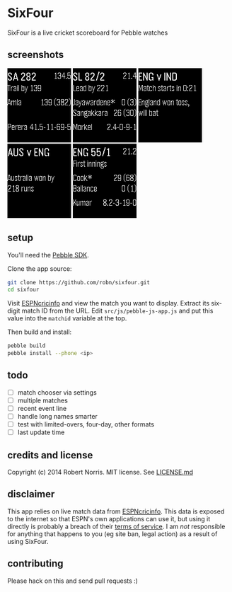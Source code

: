 # SixFour

SixFour is a live cricket scoreboard for Pebble watches

## screenshots

![](screenshots/pebble-screenshot_2014-07-26_21-15-20.png)
![](screenshots/pebble-screenshot_2014-07-27_15-53-24.png)
![](screenshots/pebble-screenshot_2014-07-27_21-22-20.png)
![](screenshots/pebble-screenshot_2014-07-27_21-23-08.png)
![](screenshots/pebble-screenshot_2014-07-27_21-32-55.png)

## setup

You'll need the [Pebble SDK](https://developer.getpebble.com/).

Clone the app source:

```bash
git clone https://github.com/robn/sixfour.git
cd sixfour
```

Visit [ESPNcricinfo](http://www.espncricinfo.com/) and view the match you want
to display. Extract its six-digit match ID from the URL. Edit
`src/js/pebble-js-app.js` and put this value into the `matchid` variable at the
top.

Then build and install:

```bash
pebble build
pebble install --phone <ip>
```

## todo

- [ ] match chooser via settings
- [ ] multiple matches
- [ ] recent event line
- [ ] handle long names smarter
- [ ] test with limited-overs, four-day, other formats
- [ ] last update time

## credits and license

Copyright (c) 2014 Robert Norris. MIT license. See [LICENSE.md](LICENSE.md)

## disclaimer

This app relies on live match data from
[ESPNcricinfo](http://espncricinfo.com/). This data is exposed to the internet
so that ESPN's own applications can use it, but using it directly is probably a
breach of their [terms of
service](http://www.espncricinfo.com/ci/content/site/company/terms_use.html). I
am *not* responsible for anything that happens to you (eg site ban, legal
action) as a result of using SixFour.

## contributing

Please hack on this and send pull requests :)
